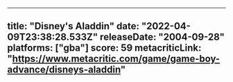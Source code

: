 
---
title: "Disney's Aladdin"
date: "2022-04-09T23:38:28.533Z"
releaseDate: "2004-09-28"
platforms: ["gba"]
score: 59
metacriticLink: "https://www.metacritic.com/game/game-boy-advance/disneys-aladdin"
---
